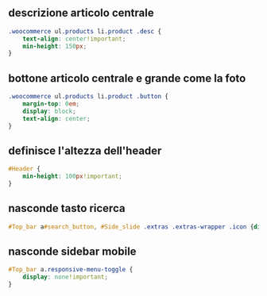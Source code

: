 ## descrizione articolo centrale
```css
.woocommerce ul.products li.product .desc {
    text-align: center!important;
    min-height: 150px;
}
```

## bottone articolo centrale e grande come la foto
```css
.woocommerce ul.products li.product .button {
    margin-top: 0em;
    display: block;
    text-align: center;
}
```

## definisce l'altezza dell'header
```css
#Header {
    min-height: 100px!important;
}
```


## nasconde tasto ricerca
```css
#Top_bar a#search_button, #Side_slide .extras .extras-wrapper .icon {display:none;}
```

## nasconde sidebar mobile
```css
#Top_bar a.responsive-menu-toggle {
    display: none!important;
}
```
